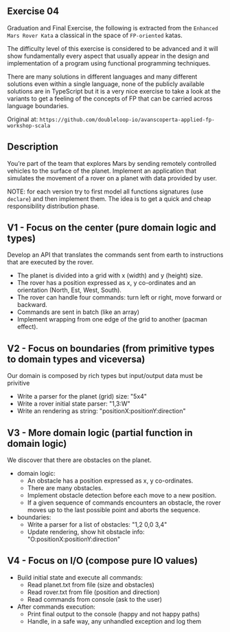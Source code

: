 ## Exercise 04

Graduation and Final Exercise, the following is extracted from the `Enhanced Mars Rover Kata` a classical in the space of `FP-oriented` katas.

The difficulty level of this exercise is considered to be advanced and it will show fundamentally every aspect that usually appear in the design and implementation of a program using functional programming techniques.

There are many solutions in different languages and many different solutions even within a single language, none of the publicly available solutions are in TypeScript but it is a very nice exercise to take a look at the variants to get a feeling of the concepts of FP that can be carried across language boundaries.

Original at: `https://github.com/doubleloop-io/avanscoperta-applied-fp-workshop-scala`

## Description
You’re part of the team that explores Mars by sending remotely controlled vehicles to the surface of the planet.
Implement an application that simulates the movement of a rover on a planet with data provided by user.

NOTE: for each version try to first model all functions signatures (use `declare`) and then implement them.
The idea is to get a quick and cheap responsibility distribution phase.

## V1 - Focus on the center (pure domain logic and types)

Develop an API that translates the commands sent from earth to instructions that are executed by the rover.

- The planet is divided into a grid with x (width) and y (height) size.
- The rover has a position expressed as x, y co-ordinates and an orientation (North, Est, West, South).
- The rover can handle four commands: turn left or right, move forward or backward.
- Commands are sent in batch (like an array)
- Implement wrapping from one edge of the grid to another (pacman effect).

## V2 - Focus on boundaries (from primitive types to domain types and viceversa)

Our domain is composed by rich types but input/output data must be privitive

- Write a parser for the planet (grid) size: "5x4"
- Write a rover initial state parser: "1,3:W"
- Write an rendering as string: "positionX:positionY:direction"

## V3 - More domain logic (partial function in domain logic)

We discover that there are obstacles on the planet.

- domain logic:
  - An obstacle has a position expressed as x, y co-ordinates.
  - There are many obstacles.
  - Implement obstacle detection before each move to a new position.
  - If a given sequence of commands encounters an obstacle, the rover moves up to the last possible point and aborts the sequence.
- boundaries:
  - Write a parser for a list of obstacles: "1,2 0,0 3,4"
  - Update rendering, show hit obstacle info: "O:positionX:positionY:direction"

## V4 - Focus on I/O (compose pure IO values)

- Build initial state and execute all commands:
  - Read planet.txt from file (size and obstacles)
  - Read rover.txt from file (position and direction)
  - Read commands from console (ask to the user)
- After commands execution:
  - Print final output to the console (happy and not happy paths)
  - Handle, in a safe way, any unhandled exception and log them